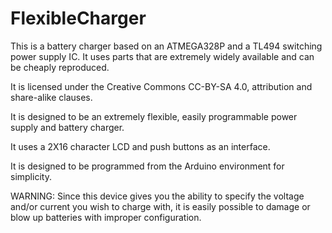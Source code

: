 # FlexibleCharger

This is a battery charger based on an ATMEGA328P and a TL494 switching power supply IC.  It uses parts that are extremely widely available and can be cheaply reproduced.

It is licensed under the Creative Commons CC-BY-SA 4.0, attribution and share-alike clauses.

It is designed to be an extremely flexible, easily programmable power supply and battery charger.

It uses a 2X16 character LCD and push buttons as an interface.

It is designed to be programmed from the Arduino environment for simplicity.

WARNING:  Since this device gives you the ability to specify the voltage and/or current you wish to charge with, it is easily possible to damage or blow up batteries with improper configuration.  
